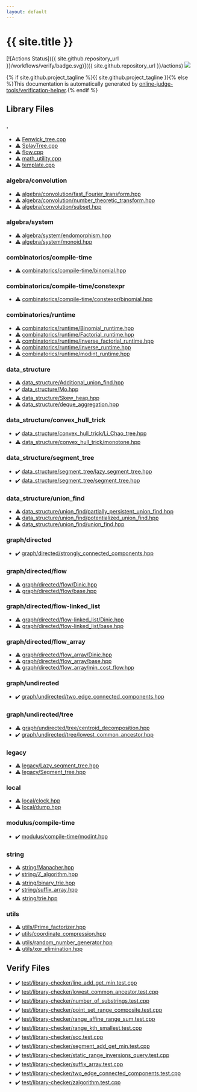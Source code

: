 ```yaml
---
layout: default
---
```


<!-- mathjax config similar to math.stackexchange -->
<script type="text/javascript" async
  src="https://cdnjs.cloudflare.com/ajax/libs/mathjax/2.7.5/MathJax.js?config=TeX-MML-AM_CHTML">
</script>
<script type="text/x-mathjax-config">
  MathJax.Hub.Config({
    TeX: { equationNumbers: { autoNumber: "AMS" }},
    tex2jax: {
      inlineMath: [ ['$','$'] ],
      processEscapes: true
    },
    "HTML-CSS": { matchFontHeight: false },
    displayAlign: "left",
    displayIndent: "2em"
  });
</script>

<script type="text/javascript" src="https://cdnjs.cloudflare.com/ajax/libs/jquery/3.4.1/jquery.min.js"></script>
<script src="https://cdn.jsdelivr.net/npm/jquery-balloon-js@1.1.2/jquery.balloon.min.js" integrity="sha256-ZEYs9VrgAeNuPvs15E39OsyOJaIkXEEt10fzxJ20+2I=" crossorigin="anonymous"></script>
<script type="text/javascript" src="assets/js/copy-button.js"></script>
<link rel="stylesheet" href="assets/css/copy-button.css" />


# {{ site.title }}

[![Actions Status]({{ site.github.repository_url }}/workflows/verify/badge.svg)]({{ site.github.repository_url }}/actions)
<a href="{{ site.github.repository_url }}"><img src="https://img.shields.io/github/last-commit/{{ site.github.owner_name }}/{{ site.github.repository_name }}" /></a>

{% if site.github.project_tagline %}{{ site.github.project_tagline }}{% else %}This documentation is automatically generated by <a href="https://github.com/online-judge-tools/verification-helper">online-judge-tools/verification-helper</a>.{% endif %}

## Library Files

<div id="5058f1af8388633f609cadb75a75dc9d"></div>

### .

* :warning: <a href="library/Fenwick_tree.cpp.html">Fenwick_tree.cpp</a>
* :warning: <a href="library/SplayTree.cpp.html">SplayTree.cpp</a>
* :warning: <a href="library/flow.cpp.html">flow.cpp</a>
* :warning: <a href="library/math_utility.cpp.html">math_utility.cpp</a>
* :warning: <a href="library/template.cpp.html">template.cpp</a>


<div id="3cd9fd076f2d75c19d145e9eb33bfef8"></div>

### algebra/convolution

* :warning: <a href="library/algebra/convolution/fast_Fourier_transform.hpp.html">algebra/convolution/fast_Fourier_transform.hpp</a>
* :warning: <a href="library/algebra/convolution/number_theoretic_transform.hpp.html">algebra/convolution/number_theoretic_transform.hpp</a>
* :warning: <a href="library/algebra/convolution/subset.hpp.html">algebra/convolution/subset.hpp</a>


<div id="c95c870e4534787ab6d160f2417ab752"></div>

### algebra/system

* :warning: <a href="library/algebra/system/endomorphism.hpp.html">algebra/system/endomorphism.hpp</a>
* :warning: <a href="library/algebra/system/monoid.hpp.html">algebra/system/monoid.hpp</a>


<div id="dfc668f450222e8dc05cbabf0a30df41"></div>

### combinatorics/compile-time

* :warning: <a href="library/combinatorics/compile-time/binomial.hpp.html">combinatorics/compile-time/binomial.hpp</a>


<div id="9b42923a08378df87ca8c99d4e4e8f68"></div>

### combinatorics/compile-time/constexpr

* :warning: <a href="library/combinatorics/compile-time/constexpr/binomial.hpp.html">combinatorics/compile-time/constexpr/binomial.hpp</a>


<div id="16433cc04c471e1e6dbf9e346eeaab28"></div>

### combinatorics/runtime

* :warning: <a href="library/combinatorics/runtime/Binomial_runtime.hpp.html">combinatorics/runtime/Binomial_runtime.hpp</a>
* :warning: <a href="library/combinatorics/runtime/Factorial_runtime.hpp.html">combinatorics/runtime/Factorial_runtime.hpp</a>
* :warning: <a href="library/combinatorics/runtime/Inverse_factorial_runtime.hpp.html">combinatorics/runtime/Inverse_factorial_runtime.hpp</a>
* :warning: <a href="library/combinatorics/runtime/Inverse_runtime.hpp.html">combinatorics/runtime/Inverse_runtime.hpp</a>
* :warning: <a href="library/combinatorics/runtime/modint_runtime.hpp.html">combinatorics/runtime/modint_runtime.hpp</a>


<div id="c8f6850ec2ec3fb32f203c1f4e3c2fd2"></div>

### data_structure

* :warning: <a href="library/data_structure/Additional_union_find.hpp.html">data_structure/Additional_union_find.hpp</a>
* :heavy_check_mark: <a href="library/data_structure/Mo.hpp.html">data_structure/Mo.hpp</a>
* :warning: <a href="library/data_structure/Skew_heap.hpp.html">data_structure/Skew_heap.hpp</a>
* :warning: <a href="library/data_structure/deque_aggregation.hpp.html">data_structure/deque_aggregation.hpp</a>


<div id="85c1e2c9a6a68b0da546cc8076233cc6"></div>

### data_structure/convex_hull_trick

* :heavy_check_mark: <a href="library/data_structure/convex_hull_trick/Li_Chao_tree.hpp.html">data_structure/convex_hull_trick/Li_Chao_tree.hpp</a>
* :warning: <a href="library/data_structure/convex_hull_trick/monotone.hpp.html">data_structure/convex_hull_trick/monotone.hpp</a>


<div id="fba856dbe1aaa5374a50a27f6dcea717"></div>

### data_structure/segment_tree

* :heavy_check_mark: <a href="library/data_structure/segment_tree/lazy_segment_tree.hpp.html">data_structure/segment_tree/lazy_segment_tree.hpp</a>
* :heavy_check_mark: <a href="library/data_structure/segment_tree/segment_tree.hpp.html">data_structure/segment_tree/segment_tree.hpp</a>


<div id="179a1779a4b5d0e82b6c0fb4370c45e9"></div>

### data_structure/union_find

* :warning: <a href="library/data_structure/union_find/partially_persistent_union_find.hpp.html">data_structure/union_find/partially_persistent_union_find.hpp</a>
* :warning: <a href="library/data_structure/union_find/potentialized_union_find.hpp.html">data_structure/union_find/potentialized_union_find.hpp</a>
* :warning: <a href="library/data_structure/union_find/union_find.hpp.html">data_structure/union_find/union_find.hpp</a>


<div id="969c55f60d4e435b31ce9719112e0fcf"></div>

### graph/directed

* :heavy_check_mark: <a href="library/graph/directed/strongly_connected_components.hpp.html">graph/directed/strongly_connected_components.hpp</a>


<div id="13554c95f4603c3979d32881e43d19e6"></div>

### graph/directed/flow

* :warning: <a href="library/graph/directed/flow/Dinic.hpp.html">graph/directed/flow/Dinic.hpp</a>
* :warning: <a href="library/graph/directed/flow/base.hpp.html">graph/directed/flow/base.hpp</a>


<div id="b98bdf6a8292f4ca195ed397b75cf977"></div>

### graph/directed/flow-linked_list

* :warning: <a href="library/graph/directed/flow-linked_list/Dinic.hpp.html">graph/directed/flow-linked_list/Dinic.hpp</a>
* :warning: <a href="library/graph/directed/flow-linked_list/base.hpp.html">graph/directed/flow-linked_list/base.hpp</a>


<div id="8f265e7f267c7bf029c30f9f1ea317d9"></div>

### graph/directed/flow_array

* :warning: <a href="library/graph/directed/flow_array/Dinic.hpp.html">graph/directed/flow_array/Dinic.hpp</a>
* :warning: <a href="library/graph/directed/flow_array/base.hpp.html">graph/directed/flow_array/base.hpp</a>
* :warning: <a href="library/graph/directed/flow_array/min_cost_flow.hpp.html">graph/directed/flow_array/min_cost_flow.hpp</a>


<div id="89915d49ca05c805c82a9fa3819995df"></div>

### graph/undirected

* :heavy_check_mark: <a href="library/graph/undirected/two_edge_connected_components.hpp.html">graph/undirected/two_edge_connected_components.hpp</a>


<div id="3c61d25aab7013cc226acec7f73e0920"></div>

### graph/undirected/tree

* :warning: <a href="library/graph/undirected/tree/centroid_decomposition.hpp.html">graph/undirected/tree/centroid_decomposition.hpp</a>
* :heavy_check_mark: <a href="library/graph/undirected/tree/lowest_common_ancestor.hpp.html">graph/undirected/tree/lowest_common_ancestor.hpp</a>


<div id="228c70bfc5589c58c044e03fff0e17eb"></div>

### legacy

* :warning: <a href="library/legacy/Lazy_segment_tree.hpp.html">legacy/Lazy_segment_tree.hpp</a>
* :warning: <a href="library/legacy/Segment_tree.hpp.html">legacy/Segment_tree.hpp</a>


<div id="f5ddaf0ca7929578b408c909429f68f2"></div>

### local

* :warning: <a href="library/local/clock.hpp.html">local/clock.hpp</a>
* :warning: <a href="library/local/dump.hpp.html">local/dump.hpp</a>


<div id="6a766f280bf2a78039d52a3337357612"></div>

### modulus/compile-time

* :heavy_check_mark: <a href="library/modulus/compile-time/modint.hpp.html">modulus/compile-time/modint.hpp</a>


<div id="b45cffe084dd3d20d928bee85e7b0f21"></div>

### string

* :warning: <a href="library/string/Manacher.hpp.html">string/Manacher.hpp</a>
* :heavy_check_mark: <a href="library/string/Z_algorithm.hpp.html">string/Z_algorithm.hpp</a>
* :warning: <a href="library/string/binary_trie.hpp.html">string/binary_trie.hpp</a>
* :heavy_check_mark: <a href="library/string/suffix_array.hpp.html">string/suffix_array.hpp</a>
* :warning: <a href="library/string/trie.hpp.html">string/trie.hpp</a>


<div id="2b3583e6e17721c54496bd04e57a0c15"></div>

### utils

* :warning: <a href="library/utils/Prime_factorizer.hpp.html">utils/Prime_factorizer.hpp</a>
* :heavy_check_mark: <a href="library/utils/coordinate_compression.hpp.html">utils/coordinate_compression.hpp</a>
* :warning: <a href="library/utils/random_number_generator.hpp.html">utils/random_number_generator.hpp</a>
* :warning: <a href="library/utils/xor_elimination.hpp.html">utils/xor_elimination.hpp</a>


## Verify Files

* :heavy_check_mark: <a href="verify/test/library-checker/line_add_get_min.test.cpp.html">test/library-checker/line_add_get_min.test.cpp</a>
* :heavy_check_mark: <a href="verify/test/library-checker/lowest_common_ancestor.test.cpp.html">test/library-checker/lowest_common_ancestor.test.cpp</a>
* :heavy_check_mark: <a href="verify/test/library-checker/number_of_substrings.test.cpp.html">test/library-checker/number_of_substrings.test.cpp</a>
* :heavy_check_mark: <a href="verify/test/library-checker/point_set_range_composite.test.cpp.html">test/library-checker/point_set_range_composite.test.cpp</a>
* :heavy_check_mark: <a href="verify/test/library-checker/range_affine_range_sum.test.cpp.html">test/library-checker/range_affine_range_sum.test.cpp</a>
* :heavy_check_mark: <a href="verify/test/library-checker/range_kth_smallest.test.cpp.html">test/library-checker/range_kth_smallest.test.cpp</a>
* :heavy_check_mark: <a href="verify/test/library-checker/scc.test.cpp.html">test/library-checker/scc.test.cpp</a>
* :heavy_check_mark: <a href="verify/test/library-checker/segment_add_get_min.test.cpp.html">test/library-checker/segment_add_get_min.test.cpp</a>
* :heavy_check_mark: <a href="verify/test/library-checker/static_range_inversions_query.test.cpp.html">test/library-checker/static_range_inversions_query.test.cpp</a>
* :heavy_check_mark: <a href="verify/test/library-checker/suffix_array.test.cpp.html">test/library-checker/suffix_array.test.cpp</a>
* :heavy_check_mark: <a href="verify/test/library-checker/two_edge_connected_components.test.cpp.html">test/library-checker/two_edge_connected_components.test.cpp</a>
* :heavy_check_mark: <a href="verify/test/library-checker/zalgorithm.test.cpp.html">test/library-checker/zalgorithm.test.cpp</a>


